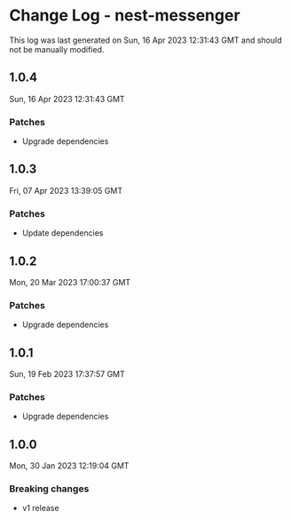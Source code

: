# Change Log - nest-messenger

This log was last generated on Sun, 16 Apr 2023 12:31:43 GMT and should not be manually modified.

## 1.0.4

Sun, 16 Apr 2023 12:31:43 GMT

### Patches

- Upgrade dependencies

## 1.0.3

Fri, 07 Apr 2023 13:39:05 GMT

### Patches

- Update dependencies

## 1.0.2

Mon, 20 Mar 2023 17:00:37 GMT

### Patches

- Upgrade dependencies

## 1.0.1

Sun, 19 Feb 2023 17:37:57 GMT

### Patches

- Upgrade dependencies

## 1.0.0

Mon, 30 Jan 2023 12:19:04 GMT

### Breaking changes

- v1 release
